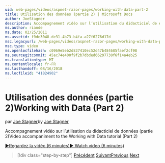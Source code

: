 ```yaml
---
uid: web-pages/videos/aspnet-razor-pages/working-with-data-part-2
title: Utilisation des données (partie 2) | Microsoft Docs
author: JoeStagner
description: Accompagnement vidéo sur l’utilisation du didacticiel de données (partie 2)
ms.author: riande
ms.date: 02/25/2011
ms.assetid: f0de3048-de31-4b73-b4fa-a27f6276d17d
msc.legacyurl: /web-pages/videos/aspnet-razor-pages/working-with-data-part-2
msc.type: video
ms.openlocfilehash: c0969e5eb2d837410ec52d47b484685faef2cf98
ms.sourcegitcommit: 45ac74e400f9f2b7dbded66297730f6f14a4eb25
ms.translationtype: MT
ms.contentlocale: fr-FR
ms.lasthandoff: 08/16/2018
ms.locfileid: "41824902"
---
```

<a name="working-with-data-part-2"></a><span data-ttu-id="434ef-103">Utilisation des données (partie 2)</span><span class="sxs-lookup"><span data-stu-id="434ef-103">Working with Data (Part 2)</span></span>
====================
<span data-ttu-id="434ef-104">par [Joe Stagner](https://github.com/JoeStagner)</span><span class="sxs-lookup"><span data-stu-id="434ef-104">by [Joe Stagner](https://github.com/JoeStagner)</span></span>

<span data-ttu-id="434ef-105">Accompagnement vidéo sur l’utilisation du didacticiel de données (partie 2)</span><span class="sxs-lookup"><span data-stu-id="434ef-105">Video accompaniment to the Working with Data tutorial (Part 2)</span></span>

[<span data-ttu-id="434ef-106">&#9654;Regardez la vidéo (6 minutes)</span><span class="sxs-lookup"><span data-stu-id="434ef-106">&#9654; Watch video (6 minutes)</span></span>](https://channel9.msdn.com/Blogs/ASP-NET-Site-Videos/working-with-data-part-2)

> [!div class="step-by-step"]
> <span data-ttu-id="434ef-107">[Précédent](working-with-data-part-1.md)
> [Suivant](displaying-data-in-a-grid.md)</span><span class="sxs-lookup"><span data-stu-id="434ef-107">[Previous](working-with-data-part-1.md)
[Next](displaying-data-in-a-grid.md)</span></span>
